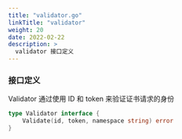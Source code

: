 ```yaml
---
title: "validator.go"
linkTitle: "validator"
weight: 20
date: 2022-02-22
description: >
  validator 接口定义
---
```




### 接口定义

Validator 通过使用 ID 和 token 来验证证书请求的身份

```go
type Validator interface {
	Validate(id, token, namespace string) error
}
```



